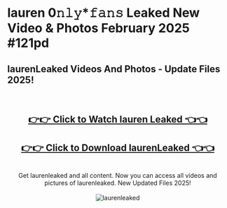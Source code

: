 # lauren 0𝚗𝚕𝚢*𝚏𝚊𝚗𝚜 Leaked New Video & Photos February 2025 #121pd

<h2>laurenLeaked Videos And Photos - Update Files 2025!</h2>
<br>
<div align="center">
<h2><a href="https://mediaupload.pro?title=lauren&ref=11F" rel="nofollow">👉👉 Click to Watch lauren Leaked 👈👈</a></h2>
<h2><a href="https://mediaupload.pro?title=lauren&ref=11F" rel="nofollow">👉👉 Click to Download laurenLeaked 👈👈</a></h2>
<br>
Get laurenleaked and all content. Now you can access all videos and pictures of laurenleaked. New Updated Files 2025!
<br>
<br>
<a href="https://mediaupload.pro?title=lauren&ref=11F" rel="nofollow" data-target="animated-image.originalLink"><img src="https://i.ibb.co/Gkj2r4b/banner.png" alt="laurenleaked" style="max-width: 100%; display: inline-block;" data-target="animated-image.originalImage"></a>
</div>
<br>

